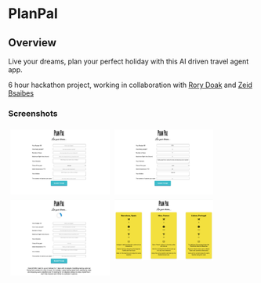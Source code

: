 # PlanPal

## Overview

Live your dreams, plan your perfect holiday with this AI driven travel agent app.

6 hour hackathon project, working in collaboration with <a href="https://github.com/RODO94" target="_blank">Rory Doak</a> and <a href="https://github.com/ZeidBsaibes" target="_blank">Zeid Bsaibes</a>

### Screenshots

<img align="left" src="./assets/md-assets/homepage.png" alt="Screenshot of homepage" width="40%" hspace="1%" vspace="1%" />

<img align="left" src="./assets/md-assets/form-complete.png" alt="Screenshot of completed form" width="40%" hspace="1%" vspace="1%" />

<img align="left" src="./assets/md-assets/loading.png" alt="Screenshot of loading page" width="40%" hspace="1%" vspace="1%" />

<img align="left" src="./assets/md-assets/result.png" alt="Screenshot of result" width="40%" hspace="1%" vspace="1%" />
